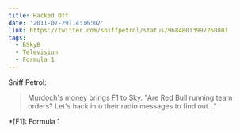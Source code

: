 ```yaml
---
title: Hacked Off
date: '2011-07-29T14:16:02'
link: https://twitter.com/sniffpetrol/status/96848013997260801
tags:
  - BSkyB
  - Television
  - Formula 1
---
```

Sniff Petrol:

> Murdoch's money brings F1 to Sky. "Are Red Bull running team orders? Let's hack into their radio messages to find out..."

*[F1]: Formula 1
